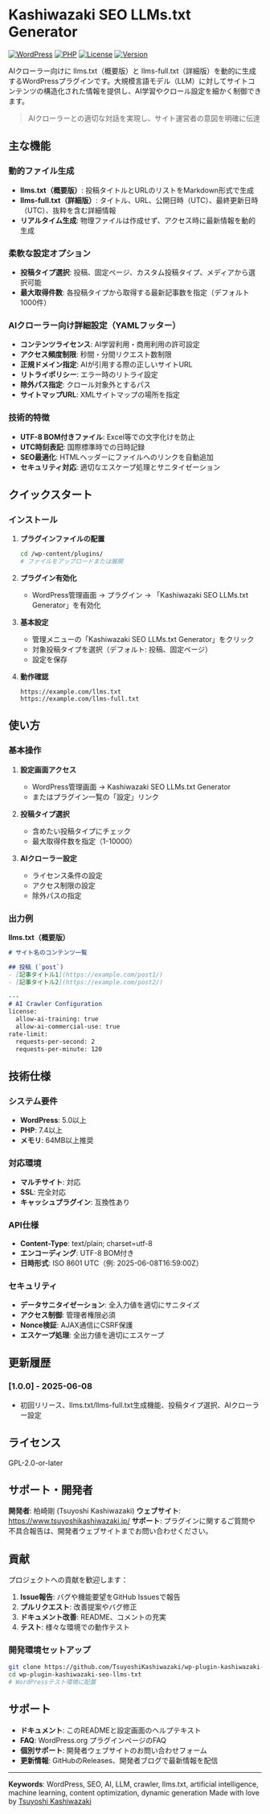 # Kashiwazaki SEO LLMs.txt Generator

[![WordPress](https://img.shields.io/badge/WordPress-5.0%2B-blue.svg)](https://wordpress.org/)
[![PHP](https://img.shields.io/badge/PHP-7.4%2B-purple.svg)](https://php.net/)
[![License](https://img.shields.io/badge/License-GPL--2.0--or--later-green.svg)](https://www.gnu.org/licenses/gpl-2.0.html)
[![Version](https://img.shields.io/badge/Version-1.0.0-orange.svg)](https://github.com/TsuyoshiKashiwazaki/wp-plugin-kashiwazaki-seo-llms-txt/releases)

AIクローラー向けに llms.txt（概要版）と llms-full.txt（詳細版）を動的に生成するWordPressプラグインです。大規模言語モデル（LLM）に対してサイトコンテンツの構造化された情報を提供し、AI学習やクロール設定を細かく制御できます。

> AIクローラーとの適切な対話を実現し、サイト運営者の意図を明確に伝達

## 主な機能

### 動的ファイル生成
- **llms.txt（概要版）**: 投稿タイトルとURLのリストをMarkdown形式で生成
- **llms-full.txt（詳細版）**: タイトル、URL、公開日時（UTC）、最終更新日時（UTC）、抜粋を含む詳細情報
- **リアルタイム生成**: 物理ファイルは作成せず、アクセス時に最新情報を動的生成

### 柔軟な設定オプション
- **投稿タイプ選択**: 投稿、固定ページ、カスタム投稿タイプ、メディアから選択可能
- **最大取得件数**: 各投稿タイプから取得する最新記事数を指定（デフォルト1000件）

### AIクローラー向け詳細設定（YAMLフッター）
- **コンテンツライセンス**: AI学習利用・商用利用の許可設定
- **アクセス頻度制限**: 秒間・分間リクエスト数制限
- **正規ドメイン指定**: AIが引用する際の正しいサイトURL
- **リトライポリシー**: エラー時のリトライ設定
- **除外パス指定**: クロール対象外とするパス
- **サイトマップURL**: XMLサイトマップの場所を指定

### 技術的特徴
- **UTF-8 BOM付きファイル**: Excel等での文字化けを防止
- **UTC時刻表記**: 国際標準時での日時記録
- **SEO最適化**: HTMLヘッダーにファイルへのリンクを自動追加
- **セキュリティ対応**: 適切なエスケープ処理とサニタイゼーション

## クイックスタート

### インストール

1. **プラグインファイルの配置**
   ```bash
   cd /wp-content/plugins/
   # ファイルをアップロードまたは展開
   ```

2. **プラグイン有効化**
   - WordPress管理画面 → プラグイン → 「Kashiwazaki SEO LLMs.txt Generator」を有効化

3. **基本設定**
   - 管理メニューの「Kashiwazaki SEO LLMs.txt Generator」をクリック
   - 対象投稿タイプを選択（デフォルト: 投稿、固定ページ）
   - 設定を保存

4. **動作確認**
   ```
   https://example.com/llms.txt
   https://example.com/llms-full.txt
   ```

## 使い方

### 基本操作

1. **設定画面アクセス**
   - WordPress管理画面 → Kashiwazaki SEO LLMs.txt Generator
   - またはプラグイン一覧の「設定」リンク

2. **投稿タイプ選択**
   - 含めたい投稿タイプにチェック
   - 最大取得件数を指定（1-10000）

3. **AIクローラー設定**
   - ライセンス条件の設定
   - アクセス制限の設定
   - 除外パスの指定

### 出力例

**llms.txt（概要版）**
```markdown
# サイト名のコンテンツ一覧

## 投稿 (`post`)
- [記事タイトル1](https://example.com/post1/)
- [記事タイトル2](https://example.com/post2/)

---
# AI Crawler Configuration
license:
  allow-ai-training: true
  allow-ai-commercial-use: true
rate-limit:
  requests-per-second: 2
  requests-per-minute: 120
```

## 技術仕様

### システム要件
- **WordPress**: 5.0以上
- **PHP**: 7.4以上
- **メモリ**: 64MB以上推奨

### 対応環境
- **マルチサイト**: 対応
- **SSL**: 完全対応
- **キャッシュプラグイン**: 互換性あり

### API仕様
- **Content-Type**: text/plain; charset=utf-8
- **エンコーディング**: UTF-8 BOM付き
- **日時形式**: ISO 8601 UTC（例: 2025-06-08T16:59:00Z）

### セキュリティ
- **データサニタイゼーション**: 全入力値を適切にサニタイズ
- **アクセス制御**: 管理者権限必須
- **Nonce検証**: AJAX通信にCSRF保護
- **エスケープ処理**: 全出力値を適切にエスケープ

## 更新履歴

### [1.0.0] - 2025-06-08
- 初回リリース、llms.txt/llms-full.txt生成機能、投稿タイプ選択、AIクローラー設定

## ライセンス

GPL-2.0-or-later

## サポート・開発者

**開発者**: 柏崎剛 (Tsuyoshi Kashiwazaki)
**ウェブサイト**: https://www.tsuyoshikashiwazaki.jp/
**サポート**: プラグインに関するご質問や不具合報告は、開発者ウェブサイトまでお問い合わせください。

## 貢献

プロジェクトへの貢献を歓迎します：

1. **Issue報告**: バグや機能要望をGitHub Issuesで報告
2. **プルリクエスト**: 改善提案やバグ修正
3. **ドキュメント改善**: README、コメントの充実
4. **テスト**: 様々な環境での動作テスト

### 開発環境セットアップ
```bash
git clone https://github.com/TsuyoshiKashiwazaki/wp-plugin-kashiwazaki-seo-llms-txt.git
cd wp-plugin-kashiwazaki-seo-llms-txt
# WordPressテスト環境に配置
```

## サポート

- **ドキュメント**: このREADMEと設定画面のヘルプテキスト
- **FAQ**: WordPress.org プラグインページのFAQ
- **個別サポート**: 開発者ウェブサイトのお問い合わせフォーム
- **更新情報**: GitHubのReleases、開発者ブログで最新情報を配信

---

**Keywords**: WordPress, SEO, AI, LLM, crawler, llms.txt, artificial intelligence, machine learning, content optimization, dynamic generation
Made with love by [Tsuyoshi Kashiwazaki](https://github.com/TsuyoshiKashiwazaki)
